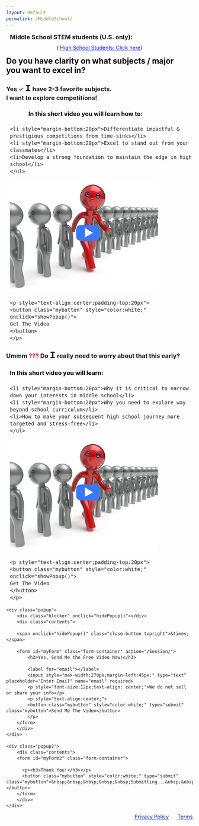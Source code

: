 ```yaml
---
layout: default
permalink: /MiddleSchool/
---
```

<section50short>
  <h3 style="margin:10px;">Middle School STEM students (U.S. only):</h3>
  <div class="license" style="text-align:center;font-size:14px;">
      ( <a style="color:blue" href="/YourJourney">High School Students: Click here</a>)
  </div> 

  <h2 style="margin-top:15px;margin-bottom:0px;color:black">Do you have clarity on what subjects / major <br> you want to excel in?</h2>
</section50short>

<section50>
<div class="section50left">
<h3>Yes <div style="display:inline;color:green"><b> &#10003;</b></div> <div style="display:inline;font-family:Courier New;font-size:26px;"><b>I</b></div> have 2-3 favorite subjects. <br>I want to explore competitions!</h3>
    <ul class="yes" style="font-size: 16px;padding-left:10px">
      <h4 style="text-align:left; padding-left:50px;color:black">In this short video you will learn how to:</h4>
    
    <li style="margin-bottom:20px">Differentiate impactful & prestigious competitions from time-sinks</li>
    <li style="margin-bottom:20px">Excel to stand out from your classmates</li>
    <li>Develop a strong foundation to maintain the edge in high school</li>
    </ul>
  <img style="width: 400px;" 
   src="/images/StandOut.png" alt="IntroVideo" onclick="showPopup()">

    <p style="text-align:center;padding-top:20px">
    <button class="mybutton" style="color:white;" onclick="showPopup()">
    Get The Video
    </button>
    </p>

</div>

<div class="section50right">
<h3>Ummm <div style="display:inline;color:red"><b> ???</b></div> Do <div style="display:inline;font-family:Courier New;font-size:26px;"><b>I</b></div> really need to worry about that this early?</h3>
    <ul class="yes" style="font-size: 16px;padding-left:10px"><h4 style="color:black">In this short video you will learn:</h4>
    
    <li style="margin-bottom:20px">Why it is critical to narrow down your interests in middle school</li>
    <li style="margin-bottom:20px">Why you need to explore way beyond school curriculum</li>
    <li>How to make your subsequent high school journey more targeted and stress-free</li>
    </ul>

  <img style="width: 400px;" 
   src="/images/StandOut.png" alt="IntroVideo" onclick="showPopup()">

    <p style="text-align:center;padding-top:20px">
    <button class="mybutton" style="color:white;" onclick="showPopup()">
    Get The Video
    </button>
    </p>

</div>

    <div class="popup">
        <div class="blocker" onclick="hidePopup()"></div>
        <div class="contents">

        <span onclick="hidePopup()" class="close-button topright">&times;</span>

        <form id="myForm" class="form-container" action="/Session/">
            <h3>Yes, Send Me the Free Video Now!</h3>

            <label for="email"></label>
            <input style="max-width:270px;margin-left:45px;" type="text" placeholder="Enter Email" name="email" required>
            <p style="font-size:12px;text-align: center;">We do not sell or share your info</p>
            <p style="text-align:center;">
            <button class="mybutton" style="color:white;" type="submit" class="mybutton">Send Me The Video</button>
            </p>
        </form>
        </div>
    </div>

    <div class="popup2">
        <div class="contents">
        <form id="myForm2" class="form-container">

          <p><h3>Thank You!</h3></p>
          <button class="mybutton" style="color:white;" type="submit" class="mybutton">&nbsp;&nbsp;&nbsp;&nbsp;&nbsp;Submitting...&nbsp;&nbsp;&nbsp;&nbsp;&nbsp;</button>
        </form>
        </div>
    </div>

</section50>


<script>
const popup = document.querySelector('.popup');
const popup2 = document.querySelector('.popup2');

function showPopup() {
  popup.classList.add('open');
}
function hidePopup() {
  popup.classList.remove('open');
}

function showPopup2() {
  popup2.classList.add('open');
}

<!-- Google form:
https://medium.com/@dmccoy/how-to-submit-an-html-form-to-google-sheets-without-google-forms-b833952cc175 -->

var $form = $('form#myForm')
const url = 'https://script.google.com/macros/s/AKfycbxqG2lS_HAa1swJ31Xl3F912tJXzk26s0ASB5pwA2IikNo-ojSIF1hC74n88MUHPiZ8/exec'

$("#myForm").submit (function() { 
  showPopup2();
  $.ajax({
    url: url,
    method: "GET",
    dataType: "json",
    data: $form.serializeJSON(),
    async:false
  });
  
  /* .done(alert("Thank you!\n")); */

  document.getElementById("myForm").reset(); 
});

</script>

<div class="license" style="float:right">
<a href="/Privacy" target="_blank" style="color: #0821af;">Privacy Policy</a>
&nbsp;&nbsp;&nbsp;&nbsp;
<a href="/Terms" target="_blank" style="color: #0821af;">Terms</a>
<br>
<br>
</div>
